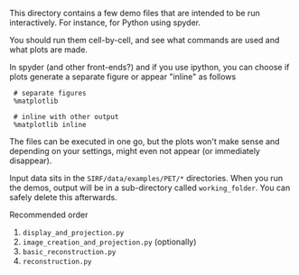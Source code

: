 This directory contains a few demo files that are intended
to be run interactively. For instance, for Python using spyder.

You should run them cell-by-cell, and see what commands are used
and what plots are made.

In spyder (and other front-ends?) and if you use ipython,
you can choose if plots generate a separate figure or appear
"inline" as follows

     # separate figures
     %matplotlib

     # inline with other output
     %matplotlib inline

The files can be executed in one go, but the plots won't make sense
and depending on your settings, might even not appear (or immediately
disappear).

Input data sits in the `SIRF/data/examples/PET/*` directories. 
When you run the demos, output will be in a sub-directory called 
`working_folder`. You can safely delete this afterwards.

Recommended order
1. `display_and_projection.py`
2. `image_creation_and_projection.py` (optionally)
3. `basic_reconstruction.py`
4. `reconstruction.py`
